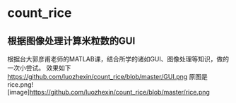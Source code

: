 # count_rice
 ## 根据图像处理计算米粒数的GUI
  
  根据台大郭彦甫老师的MATLAB课，结合所学的诸如GUI、图像处理等知识，做的一次小尝试。
  效果如下
          https://github.com/luozhexin/count_rice/blob/master/GUI.png
  原图是rice.png![image]https://github.com/luozhexin/count_rice/blob/master/rice.png
